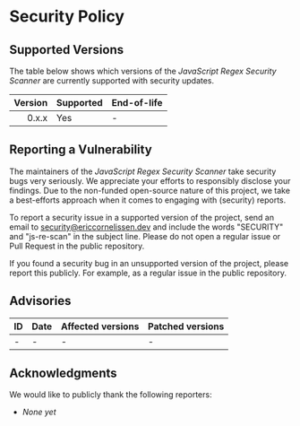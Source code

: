# Security Policy

## Supported Versions

The table below shows which versions of the _JavaScript Regex Security Scanner_
are currently supported with security updates.

| Version | Supported | End-of-life |
| ------: | :-------- | :---------- |
|   0.x.x | Yes       | -           |

## Reporting a Vulnerability

The maintainers of the _JavaScript Regex Security Scanner_ take security bugs
very seriously. We appreciate your efforts to responsibly disclose your
findings. Due to the non-funded open-source nature of this project, we take a
best-efforts approach when it comes to engaging with (security) reports.

To report a security issue in a supported version of the project, send an email
to [security@ericcornelissen.dev] and include the words "SECURITY" and
"js-re-scan" in the subject line. Please do not open a regular issue or Pull
Request in the public repository.

If you found a security bug in an unsupported version of the project, please
report this publicly. For example, as a regular issue in the public repository.

## Advisories

| ID               | Date       | Affected versions | Patched versions |
| :--------------- | :--------- | :---------------- | :--------------- |
| -                | -          | -                 | -                |

## Acknowledgments

We would like to publicly thank the following reporters:

- _None yet_

[security@ericcornelissen.dev]: mailto:security@ericcornelissen.dev?subject=SECURITY%20%28js-re-scan%29
